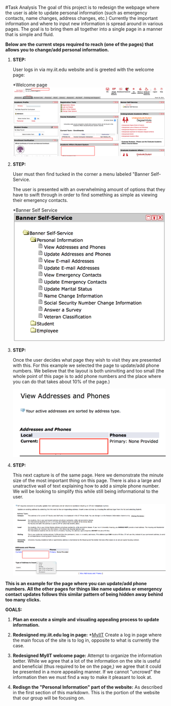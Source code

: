 #Task Analysis
The goal of this project is to redesign the webpage where the user is able to update personal information (such as emergency
contacts, name changes, address changes, etc.) Currently the important information and where to input new information is spread around
in various pages. The goal is to bring them all together into a single page in a manner that is simple and fluid.

**Below are the current steps required to reach (one of the pages) that allows you to change/add personal information.**
 
1. **STEP:** 

    User logs in via my.iit.edu website and is greeted with the welcome page:
    
    *Welcome page![Welcome](images/welcome-page.png)
2. **STEP:**
    
    User must then find tucked in the corner a menu labeled "Banner Self-Service.
    
    The user is presented with an overwhelming amount of options that they have to swift through
    in order to find something as simple as viewing their emergency contacts.
    
    *Banner Self Service![Bannerself service](images/banner-self-service.png) 
    
3. **STEP:**

    Once the user decides what page they wish to visit they are presented with this.
    For this example we selected the page to update/add phone numbers.
    We believe that the layout is both uninviting and too small (the whole point of this page is to add phone numbers
    and the place where you can do that takes about 10% of the page.)
    
   ![View adress](images/view-addresses.png)
   
4. **STEP:**

    This next capture is of the same page. Here we demonstrate the minute size of the most important thing on this page.
    There is also a large and unatractive wall of text explaining how to add a simple phone number.
    We will be looking to simplify this while still being informational to the user.
    
   ![Update adress](images/update-address-phone.png) 
  
**This is an example for the page where you can update/add phone numbers. All the other pages for things like name updates or 
emergency contact updates follows this similar pattern of being hidden away behind too many clicks.**

**GOALS:**

1. **Plan an execute a simple and visualing appealing process to update information.**
     
2. **Redesigned my.iit.edu log in page:**
    *[MyIIT](https://my.iit.edu/cp/home/displaylogin)
    Create a log in page where the main focus of the site is to log in, opposite to what is currently the case.
    
3. **Redesigned MyIIT welcome page:**
    Attempt to organize the information better. While we agree that a lot of the information on the site
    is useful and beneficial (thus required to be on the page,) we agree that it could be presented in a more appealing manner.
    If we cannot "uncrowd" the information then we must find a way to make it pleasant to look at.
    
    
4. **Redisgn the "Personal Information" part of the website:**
    As described in the first section of this markdown. This is the portion of the website that our group
    will be focusing on.

